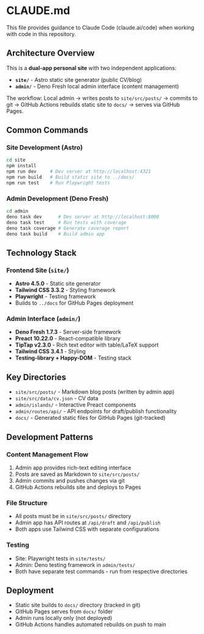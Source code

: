 # CLAUDE.md

This file provides guidance to Claude Code (claude.ai/code) when working with code in this repository.

## Architecture Overview

This is a **dual-app personal site** with two independent applications:

- **`site/`** - Astro static site generator (public CV/blog)
- **`admin/`** - Deno Fresh local admin interface (content management)

The workflow: Local admin → writes posts to `site/src/posts/` → commits to git → GitHub Actions rebuilds static site to `docs/` → serves via GitHub Pages.

## Common Commands

### Site Development (Astro)
```bash
cd site
npm install
npm run dev     # Dev server at http://localhost:4321
npm run build   # Build static site to ../docs/
npm run test    # Run Playwright tests
```

### Admin Development (Deno Fresh)
```bash
cd admin
deno task dev      # Dev server at http://localhost:8000
deno task test     # Run tests with coverage
deno task coverage # Generate coverage report
deno task build    # Build admin app
```

## Technology Stack

### Frontend Site (`site/`)
- **Astro 4.5.0** - Static site generator
- **Tailwind CSS 3.3.2** - Styling framework  
- **Playwright** - Testing framework
- Builds to `../docs` for GitHub Pages deployment

### Admin Interface (`admin/`)
- **Deno Fresh 1.7.3** - Server-side framework
- **Preact 10.22.0** - React-compatible library
- **TipTap v2.3.0** - Rich text editor with table/LaTeX support
- **Tailwind CSS 3.4.1** - Styling
- **Testing-library + Happy-DOM** - Testing stack

## Key Directories

- `site/src/posts/` - Markdown blog posts (written by admin app)
- `site/src/data/cv.json` - CV data
- `admin/islands/` - Interactive Preact components
- `admin/routes/api/` - API endpoints for draft/publish functionality
- `docs/` - Generated static files for GitHub Pages (git-tracked)

## Development Patterns

### Content Management Flow
1. Admin app provides rich-text editing interface
2. Posts are saved as Markdown to `site/src/posts/`
3. Admin commits and pushes changes via git
4. GitHub Actions rebuilds site and deploys to Pages

### File Structure
- All posts must be in `site/src/posts/` directory
- Admin app has API routes at `/api/draft` and `/api/publish`
- Both apps use Tailwind CSS with separate configurations

### Testing
- Site: Playwright tests in `site/tests/`
- Admin: Deno testing framework in `admin/tests/`
- Both have separate test commands - run from respective directories

## Deployment
- Static site builds to `docs/` directory (tracked in git)
- GitHub Pages serves from `docs/` folder
- Admin runs locally only (not deployed)
- GitHub Actions handles automated rebuilds on push to main